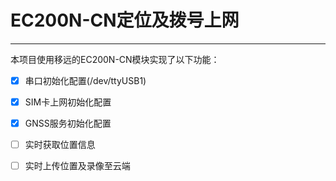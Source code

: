 # EC200N-CN定位及拨号上网
***
本项目使用移远的EC200N-CN模块实现了以下功能：
- [x] 串口初始化配置(/dev/ttyUSB1)
- [x] SIM卡上网初始化配置
- [x] GNSS服务初始化配置
- [ ] 实时获取位置信息
- [ ] 实时上传位置及录像至云端

